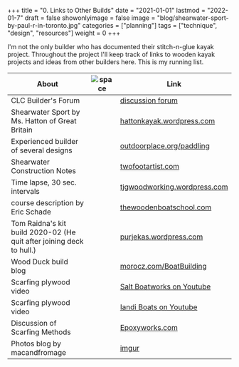 +++
title = "0. Links to Other Builds"
date = "2021-01-01"
lastmod = "2022-01-7"
draft = false
showonlyimage = false
image = "blog/shearwater-sport-by-paul-r-in-toronto.jpg"
categories = ["planning"]
tags = ["technique", "design", "resources"]
weight = 0
+++

I'm not the only builder who has documented their stitch-n-glue kayak project. <!--more--> Throughout the project I'll keep track of links to wooden kayak projects and ideas from other builders here. This is my running list. 


About    | ![space](/stitchnglue/img/space10px.gif) | Link
--------|-|------
CLC Builder's Forum  | | [discussion forum](https://www.clcboats.com/forum)
Shearwater Sport by Ms. Hatton of Great Britain   |  |   [hattonkayak.wordpress.com](https://hattonkayak.wordpress.com/front-page/january-2016-pre-for-joining/)
Experienced builder of several designs   |  |  [outdoorplace.org/paddling](http://www.outdoorplace.org/paddling/)
Shearwater Construction Notes  |  | [twofootartist.com](https://twofootartist.com/shearwater-construction-notes/)
Time lapse, 30 sec. intervals | | [tjgwoodworking.wordpress.com](https://tjgwoodworking.wordpress.com/2014/08/01/shearwater-sport-kayak-build/)
course description by Eric Schade  |  |  [thewoodenboatschool.com](https://www.thewoodenboatschool.com/off-site-courses/stitch-glue.php)
Tom Raidna's kit build 2020-02 (He quit after joining deck to hull.)  |  |  [purjekas.wordpress.com](https://purjekas.wordpress.com/)
Wood Duck build blog |  |  [morocz.com/BoatBuilding](http://www.morocz.com/BoatBuilding/DuckBuild.htm)
Scarfing plywood video |  |  [Salt Boatworks on Youtube](https://www.youtube.com/watch?v=qnpxQMJVz4w)
Scarfing plywood video  |  |  [Iandi Boats on Youtube](https://www.youtube.com/watch?v=4i8yR5orsEI)
Discussion of Scarfing Methods  |  |  [Epoxyworks.com](https://www.epoxyworks.com/index.php/plywood-scarffing-methods/)
Photos blog by macandfromage  |  |  [imgur](https://imgur.com/gallery/j9KDKt0)
